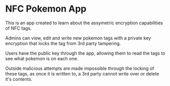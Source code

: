 # NFC Pokemon App
This is an app created to learn about the assymetric encryption capabilities of NFC tags.

Admins can view, edit and write new pokemon tags with a private key encryption that locks the tag from 3rd party tampering.

Users have the public key through the app, allowing them to read the tags to see what pokemon is on each one.

Outside malicious attempts are made impossible through the locking of these tags, as once it is written to, a 3rd party cannot write over or delete it's contents.

